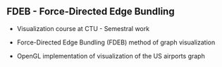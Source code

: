 FDEB - Force-Directed Edge Bundling
---

- Visualization course at CTU - Semestral work

- Force-Directed Edge Bundling (FDEB) method of graph visualization

- OpenGL implementation of visualization of the US airports graph